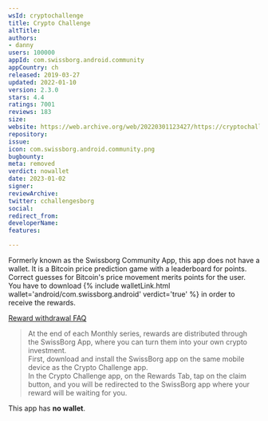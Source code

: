 ```yaml
---
wsId: cryptochallenge
title: Crypto Challenge
altTitle: 
authors:
- danny
users: 100000
appId: com.swissborg.android.community
appCountry: ch
released: 2019-03-27
updated: 2022-01-10
version: 2.3.0
stars: 4.4
ratings: 7001
reviews: 183
size: 
website: https://web.archive.org/web/20220301123427/https://cryptochallenge.app/
repository: 
issue: 
icon: com.swissborg.android.community.png
bugbounty: 
meta: removed
verdict: nowallet
date: 2023-01-02
signer: 
reviewArchive: 
twitter: cchallengesborg
social: 
redirect_from: 
developerName: 
features: 

---
```


Formerly known as the Swissborg Community App, this app does not have a wallet. It is a Bitcoin price prediction game with a leaderboard for points. Correct guesses for Bitcoin's price movement merits points for the user. You have to download {% include walletLink.html wallet='android/com.swissborg.android' verdict='true' %} in order to receive the rewards. 

[Reward withdrawal FAQ](https://help.swissborg.com/hc/en-gb/articles/360020296033-When-and-how-can-I-withdraw-my-rewards-)

> At the end of each Monthly series, rewards are distributed through the SwissBorg  App, where you can turn them into your own crypto investment.<br>
First, download and install the SwissBorg app on the same mobile device as the Crypto Challenge app.<br>
In the Crypto Challenge app, on the Rewards Tab, tap on the claim button, and you will be redirected to the SwissBorg app where your reward will be waiting for you.<br> 

This app has **no wallet**.

